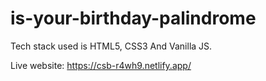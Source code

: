 # is-your-birthday-palindrome

Tech stack used is HTML5, CSS3 And Vanilla JS. 

Live website: https://csb-r4wh9.netlify.app/
